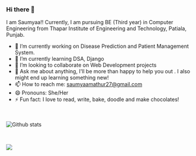 ### Hi there 👋
I am Saumyaa!! Currently, I am pursuing BE (Third year) in Computer Engineering from Thapar Institute of Engineering and Technology, Patiala, Punjab.

<!--
**Saumyaa27/Saumyaa27** is a ✨ _special_ ✨ repository because its `README.md` (this file) appears on your GitHub profile.
-->

- 🔭 I’m currently working on Disease Prediction and Patient Management System.
- 🌱 I’m currently learning DSA, Django
- 👯 I’m looking to collaborate on Web Development projects
- 💬 Ask me about anything, I'll be more than happy to help you out . I also might end up learning something new!
- 📫 How to reach me: saumyaamathur27@gmail.com
- 😄 Pronouns: She/Her
- ⚡ Fun fact: I love to read, write, bake, doodle and make chocolates!

<br>

![Github stats](https://github-readme-stats.vercel.app/api?username=Saumyaa27)

<br>

![](https://komarev.com/ghpvc/?username=Saumyaa27&color=dc143c)
